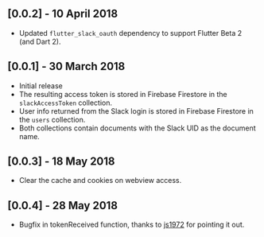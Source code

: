 ## [0.0.2] - 10 April 2018
* Updated `flutter_slack_oauth` dependency to support Flutter Beta 2 (and Dart 2).

## [0.0.1] - 30 March 2018
* Initial release
* The resulting access token is stored in Firebase Firestore in the `slackAccessToken` collection.
* User info returned from the Slack login is stored in Firebase Firestore in the `users` collection.
* Both collections contain documents with the Slack UID as the document name.

## [0.0.3] - 18 May 2018
* Clear the cache and cookies on webview access.

## [0.0.4] - 28 May 2018
* Bugfix in tokenReceived function, thanks to [js1972](https://github.com/js1972) for pointing it out.